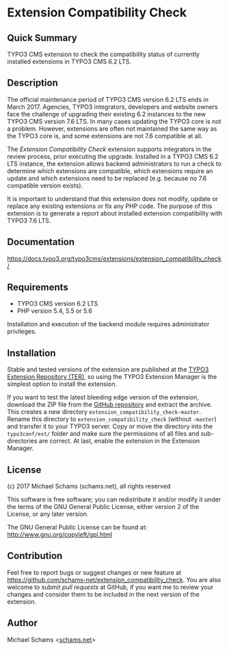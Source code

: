Extension Compatibility Check
=============================

Quick Summary
-------------

TYPO3 CMS extension to check the compatibility status of currently installed extensions in TYPO3 CMS 6.2 LTS.


Description
-----------

The official maintenance period of TYPO3 CMS version 6.2 LTS ends in March 2017. Agencies, TYPO3 integrators, developers and website owners face the challenge of upgrading their existing 6.2 instances to the new TYPO3 CMS version 7.6 LTS. In many cases updating the TYPO3 core is not a problem. However, extensions are often not maintained the same way as the TYPO3 core is, and some extensions are not 7.6 compatible at all.

The *Extension Compatibility Check* extension supports integrators in the review process, prior executing the upgrade. Installed in a TYPO3 CMS 6.2 LTS instance, the extension allows backend administrators to run a check to determine which extensions are compatible, which extensions require an update and which extensions need to be replaced (e.g. because no 7.6 compatible version exists).

It is important to understand that this extension does not modify, update or replace any existing extensions or fix any PHP code. The purpose of this extension is to generate a report about installed extension compatibility with TYPO3 7.6 LTS.


Documentation
-------------

<https://docs.typo3.org/typo3cms/extensions/extension_compatibility_check/>


Requirements
-------------------

* TYPO3 CMS version 6.2 LTS
* PHP version 5.4, 5.5 or 5.6

Installation and execution of the backend module requires administrator privileges.


Installation
------------

Stable and tested versions of the extension are published at the [TYPO3 Extension Repository (TER)](https://typo3.org/extensions/repository/view/extension_compatibility_check), so using the TYPO3 Extension Manager is the simplest option to install the extension.

If you want to test the latest bleeding edge version of the extension, download the ZIP file from the [GitHub repository](https://github.com/schams-net/extension_compatibility_check) and extract the archive. This creates a new directory `extension_compatibility_check-master`. Rename this directory to `extension_compatibility_check` (without `-master`) and transfer it to your TYPO3 server. Copy or move the directory into the `typo3conf/ext/` folder and make sure the permissions of all files and sub-directories are correct. At last, enable the extension in the Extension Manager.


License
-------

(c) 2017 Michael Schams (schams.net), all rights reserved

This software is free software; you can redistribute it and/or modify it under the terms of the GNU General Public License, either version 2 of the License, or any later version.

The GNU General Public License can be found at:  
http://www.gnu.org/copyleft/gpl.html


Contribution
------------

Feel free to report bugs or suggest changes or new feature at <https://github.com/schams-net/extension_compatibility_check>.
You are also welcome to submit *pull requests* at GitHub, if you want me to review your changes and consider them to be included in the next version of the extension.


Author
------

Michael Schams <[schams.net](https://schams.net)>
